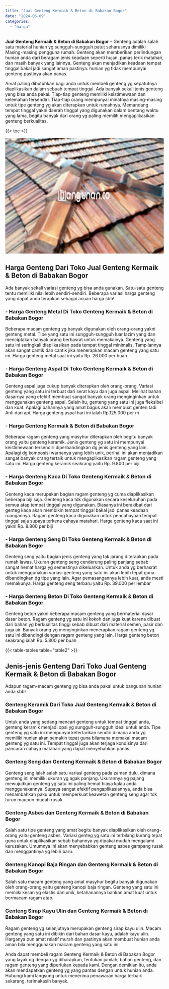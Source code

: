 ```yaml
---
title: "Jual Genteng Kermaik & Beton di Babakan Bogor"
date: "2024-06-09"
categories: 
  - "harga"
---
```


**Jual Genteng Kermaik & Beton di Babakan Bogor** – Genteng adalah salah satu material hunian yg sungguh-sungguh patut seharusnya dimiliki Masing-masing pengguna rumah. Genteng akan memberikan perlindungan hunian anda dari beragam jenis keadaan seperti hujan, panas terik matahari, dan masih banyak yang lainnya. Genteng akan menjadikan keadaan tempat tinggal bakal jadi sangat aman pastinya. hunian yg tidak mempunyai genteng pastinya akan panas.

Amat paling dibutuhkan bagi anda untuk membeli genteng yg sepatutnya diaplikasikan dalam sebuah tempat tinggal. Ada banyak sekali jenis genteng yang bisa anda pakai. Tiap-tiap genteng memiliki keistimewaan dan kelemahan tersendiri. Tiap-tiap orang mempunyai minatnya masing-masing untuk tipe genteng yg akan diterapkan untuk rumahnya. Memandang tempat tinggal yakni daerah tinggal yang digunakan dalam bentang waktu yang lama, begitu banyak dari orang yg paling memilih mengaplikasikan genteng berkualitas.

{{< toc >}}

![Jual Genteng Kermaik & Beton di Babakan Bogor](/images/genteng-minimalis-murah28.png)

## Harga Genteng Dari Toko Jual Genteng Kermaik & Beton di Babakan Bogor

Ada banyak sekali variasi genteng yg bisa anda gunakan. Satu-satu genteng tentu memiliki nilai lebih sendiri-sendiri. Beberapa variasi harga genteng yang dapat anda terapkan sebagai acuan harga sbb!

### \- Harga Genteng Metal Di Toko Genteng Kermaik & Beton di Babakan Bogor

Beberapa macam genteng yg banyak digunakan oleh orang-orang yakni genteng metal. Tipe yang satu ini sungguh-sungguh luar lazim yang dan menciptakan banyak orang berhasrat untuk memakainya. Genteng yang satu ini seringkali diaplikasikan pada tempat tinggal minimalis. Tampilannya akan sangat cantik dan cantik jika menerapkan macam genteng yang satu ini. Harga genteng metal saat ini yaitu Rp. 26.000 per buah

### \- Harga Genteng Aspal Di Toko Genteng Kermaik & Beton di Babakan Bogor

Genteng aspal juga cukup banyak diterapkan oleh orang-orang. Variasi genteng yang satu ini terbuat dari serat kayu dan juga aspal. Melihat bahan dasarnya yang efektif membuat sangat banyak orang menginginkan untuk menggunakan genteng aspal. Selain itu, genteng yang satu ini juga fleksibel dan kuat. Apalagi bahannya yang amat bagus akan membuat genten tadi Anti dari api. Harga genteng aspal hari ini ialah Rp.125.000 per m

### \- Harga Genteng Kermaik & Beton di Babakan Bogor

Beberapa ragam genteng yang masyhur diterapkan oleh begitu banyak orang yaitu genteng keramik. Jenis genteng yg satu ini mempunyai keistimewaan tersendiri diperbandingkan dg jenis genteng yang lain. Apalagi dg komposisi warnanya yang lebih unik, perihal ini akan menjadikan sangat banyak orang tertaik untuk mengaplikasikan ragam genteng yang satu ini. Harga genteng keramik seakrang yaitu Rp. 9.800 per biji

### \- Harga Genteng Kaca Di Toko Genteng Kermaik & Beton di Babakan Bogor

Genteng kaca merupakan bagian ragam genteng yg cuma diaplikasikan beberapa biji saja. Genteng kaca tdk digunakan secara keseluruhan pada semua atap tempat tinggal yang digunakan. Biasanya ini berakibat dari genteg kaca akan membikin tempat tinggal bakal jadi panas keadaan ruangannya. Ragam genteng kaca digunakan untuk pencahayaan tempat tinggal saja supaya terkena cahaya matahari. Harga genteng kaca saat ini yakni Rp. 8.800 per biji

### \- Harga Genteng Seng Di Toko Genteng Kermaik & Beton di Babakan Bogor

Genteng seng yaitu bagian jenis genteng yang tak jarang diterapkan pada rumah lawas. Ukuran genteng seng cenderung paling panjang sebab sangat hemat harga yg semestinya dikeluarkan. Untuk anda yg berhasrat untuk menggunakan variasi genteng yang satu ini akan lebih tepat guna dibandingkan dg tipe yang lain. Agar pemasangannya lebih kuat, anda mesti memakunya. Harga genteng seng terbaru yaitu Rp. 39.000 per lembar

### \- Harga Genteng Beton Di Toko Genteng Kermaik & Beton di Babakan Bogor

Genteng beton yakni beberapa macam genteng yang bermaterial dasar dasar beton. Ragam genteng yg satu ini kokoh dan juga kuat karena dibuat dari bahan yg berkualitas tinggi sebab dibuat dari material semen, pasir dan juga air. Banyak orang yg menginginkan menerapkan ragam genteng yg satu ini dibandingi dengan ragam genteng yang lain. Harga genteng beton seakrang ialah Rp. 5.800 per buah

{{< table-tables table="table2" >}}

## Jenis-jenis Genteng Dari Toko Jual Genteng Kermaik & Beton di Babakan Bogor

Adapun ragam-macam genteng yg bisa anda pakai untuk bangunan hunian anda sbb!

### Genteng Keramik Dari Toko Jual Genteng Kermaik & Beton di Babakan Bogor

Untuk anda yang sedang mencari genteng untuk tempat tinggal anda, genteng keramik menjadi opsi yg sungguh-sungguh ideal untuk anda. Tipe genteng yg satu ini mempunyai ketertarikan sendiri dimana anda yg memiliki hunian akan semakin tepat guna bilamana memakai macam genteng yg satu ini. Tempat tinggal juga akan terjaga kondisinya dari pancaran cahaya matahari yang dapat menyebabkan panas.

### Genteng Seng dan Genteng Kermaik & Beton di Babakan Bogor

Genteng seng ialah salah satu variasi genteng pada zaman dulu, dimana genteng ini memiliki ukuran yg agak panjang. Ukurannya yg pajang mewujudkan genteng yg satu ini paling hemat biaya kalau anda menggunakannya. Supaya sangat efektif pengaplikasiannya, anda bisa menambahkan paku untuk memperkuat keawetan genteng seng agar tdk turun maupun mudah rusak.

### Genteng Asbes dan Genteng Kermaik & Beton di Babakan Bogor

Salah satu tipe genteng yang amat begitu banyak diaplikasikan oleh orang-orang yaitu genteng asbes. Variasi genteg yg satu ini terbilang kurang tepat guna untuk diaplikasikan sebab bahannya yg dipakai mudah mengalami kerusakan. Umumnya ini akan menyebabkan genteng asbes gampang rusak dan menggantinya yg lebih baru.

### Genteng Kanopi Baja Ringan dan Genteng Kermaik & Beton di Babakan Bogor

Salah satu macam genteng yang amat masyhur begitu banyak digunakan oleh orang-orang yaitu genteng kanopi baja ringan. Genteng yang satu ini memiiki kesan yg elastis dan unik, ketahanannya bahkan amat kuat untuk bermacam ragam atap.

### Genteng Sirap Kayu Ulin dan Genteng Kermaik & Beton di Babakan Bogor

Ragam genteng yg selanjutnya merupakan genteng sirap kayu ulin. Macam genteng yang satu ini dibikin dari bahan dasar kayu, adalah kayu ulin. Harganya pun amat relatif murah dan pastinya akan membuat hunian anda aman bila menggunakan macam genteng yang satu ini.

Anda dapat membeli ragam Genteng Kermaik & Beton di Babakan Bogor yang layak dg dengan yg diharapkan, tentukan jumlah, bahan genteng, dan ragam genteng yang diperlukan kepada kami. Dengan demikian itu, anda akan mendapatkan genteng yg yang pantas dengan untuk hunian anda. Hubungi kami langsung untuk menerima penawaran harga terbaik sekarang, terimakasih banyak.
